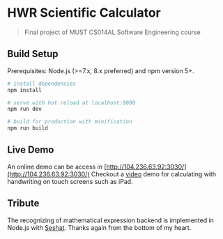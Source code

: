 # HWR Scientific Calculator

> Final project of MUST CS014AL Software Engineering course

## Build Setup
Prerequisites: Node.js (>=7.x, 8.x preferred) and npm version 5+.

``` bash
# install dependencies
npm install

# serve with hot reload at localhost:8080
npm run dev

# build for production with minification
npm run build
```

## Live Demo
An online demo can be access in [http://104.236.63.92:3030/](http://104.236.63.92:3030/)
Checkout a [video](https://youtu.be/8e9Pt7y1aR8) demo for calculating with handwriting on touch screens such as iPad.

## Tribute
The recognizing of mathematical expression backend is implemented in Node.js with [Seshat](https://github.com/falvaro/seshat). Thanks again from the bottom of my heart.
